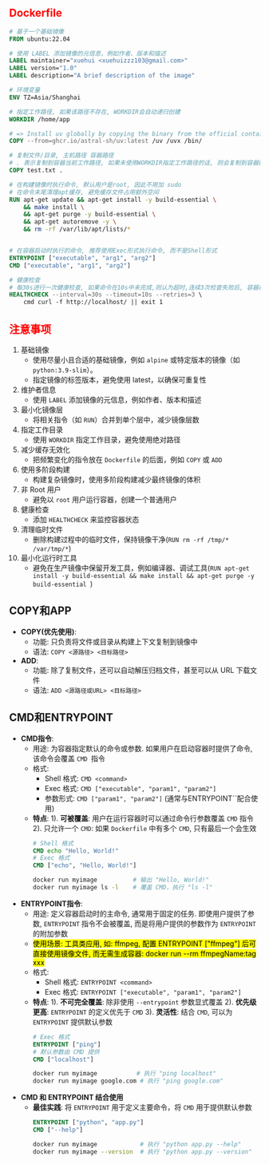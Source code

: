 ## <font color=red>Dockerfile</font>
```dockerfile
# 基于一个基础镜像
FROM ubuntu:22.04  

# 使用 LABEL 添加镜像的元信息，例如作者、版本和描述
LABEL maintainer="xuehui <xuehuizzz103@gmail.com>"
LABEL version="1.0"
LABEL description="A brief description of the image"

# 环境变量
ENV TZ=Asia/Shanghai

# 指定工作路径, 如果该路径不存在, WORKDIR会自动递归创建
WORKDIR /home/app

# => Install uv globally by copying the binary from the official container
COPY --from=ghcr.io/astral-sh/uv:latest /uv /uvx /bin/

# 复制文件/目录, 主机路径 容器路径
# . 表示复制到容器当前工作路径, 如果未使用WORKDIR指定工作路径的话, 则会复制到容器的根目录下
COPY test.txt .

# 在构建镜像时执行命令, 默认用户是root, 因此不用加 sudo
# 在命令末尾清理apt缓存, 避免缓存文件占用额外空间
RUN apt-get update && apt-get install -y build-essential \
    && make install \
    && apt-get purge -y build-essential \
    && apt-get autoremove -y \
    && rm -rf /var/lib/apt/lists/*


# 在容器启动时执行的命令, 推荐使用Exec形式执行命令, 而不是Shell形式
ENTRYPOINT ["executable", "arg1", "arg2"]
CMD ["executable", "arg1", "arg2"]

# 健康检查
# 每30s进行一次健康检查, 如果命令在10s中未完成,则认为超时,连续3次检查失败后, 容器被标记为不健康
HEALTHCHECK --interval=30s --timeout=10s --retries=3 \
    cmd curl -f http://localhost/ || exit 1
```

## <font color=red>注意事项</font>
1. 基础镜像
   - 使用尽量小且合适的基础镜像，例如 `alpine` 或特定版本的镜像（如 `python:3.9-slim`）。
   - 指定镜像的标签版本，避免使用 latest，以确保可重复性
2. 维护者信息
   - 使用 `LABEL` 添加镜像的元信息，例如作者、版本和描述
3. 最小化镜像层
   - 将相关指令（如 `RUN`）合并到单个层中，减少镜像层数
4. 指定工作目录
   - 使用 `WORKDIR` 指定工作目录，避免使用绝对路径
5. 减少缓存无效化
   - 把频繁变化的指令放在 `Dockerfile` 的后面，例如 `COPY` 或 `ADD`
6. 使用多阶段构建
   - 构建复杂镜像时，使用多阶段构建减少最终镜像的体积
7. 非 Root 用户
   - 避免以 `root` 用户运行容器，创建一个普通用户
8. 健康检查
   - 添加 `HEALTHCHECK` 来监控容器状态
9. 清理临时文件
   - 删除构建过程中的临时文件，保持镜像干净(`RUN rm -rf /tmp/* /var/tmp/*`)
10. 最小化运行时工具
    - 避免在生产镜像中保留开发工具，例如编译器、调试工具(`RUN apt-get install -y build-essential && make install && apt-get purge -y build-essential
`)

## COPY和APP
- **COPY(优先使用)**: 
    - 功能: 只负责将文件或目录从构建上下文复制到镜像中
    - 语法: `COPY <源路径> <目标路径>`
- **ADD**:
    - 功能: 除了复制文件，还可以自动解压归档文件，甚至可以从 URL 下载文件
    - 语法: `ADD <源路径或URL> <目标路径>`

## CMD和ENTRYPOINT
- **CMD指令**:
  - 用途: 为容器指定默认的命令或参数. 如果用户在启动容器时提供了命令, 该命令会覆盖 `CMD `指令
  - 格式:
    - Shell 格式: `CMD <command>`
    - Exec 格式: `CMD ["executable", "param1", "param2"]`
    - 参数形式: `CMD ["param1", "param2"]` (通常与ENTRYPOINT``配合使用)
  - **特点**:
    1). **可被覆盖**: 用户在运行容器时可以通过命令行参数覆盖 `CMD` 指令
    2). 只允许一个 `CMD`: 如果 `Dockerfile` 中有多个 `CMD`, 只有最后一个会生效
    ```dockerfile
    # Shell 格式
    CMD echo "Hello, World!"
    # Exec 格式
    CMD ["echo", "Hello, World!"]
    ```
    ```bash
    docker run myimage          # 输出 "Hello, World!"
    docker run myimage ls -l    # 覆盖 CMD，执行 "ls -l"
    ```
- **ENTRYPOINT指令**:
  - 用途: 定义容器启动时的主命令, 通常用于固定的任务. 即使用户提供了参数, `ENTRYPOINT` 指令不会被覆盖, 而是将用户提供的参数作为 `ENTRYPOINT` 的附加参数
  - <mark>使用场景: 工具类应用, 如: ffmpeg, 配置 ENTRYPOINT ["ffmpeg"] 后可直接使用镜像文件, 而无需生成容器: docker run --rm ffmpegName:tag xxx</mark>
  - 格式:
    - Shell 格式: `ENTRYPOINT <command>`
    - Exec 格式: `ENTRYPOINT ["executable", "param1", "param2"]`
  - **特点**:
    1). **不可完全覆盖**: 除非使用 `--entrypoint` 参数显式覆盖
    2). **优先级更高**: `ENTRYPOINT` 的定义优先于 `CMD`
    3). **灵活性**: 结合 `CMD`, 可以为 `ENTRYPOINT` 提供默认参数
    ```dockerfile
    # Exec 格式
    ENTRYPOINT ["ping"]
    # 默认参数由 CMD 提供
    CMD ["localhost"]
    ```
    ```bash
    docker run myimage           # 执行 "ping localhost"
    docker run myimage google.com # 执行 "ping google.com"
    ```
- **CMD 和 ENTRYPOINT 结合使用**
  - **最佳实践**: 将 `ENTRYPOINT` 用于定义主要命令，将 `CMD` 用于提供默认参数
    ```dockerfile
    ENTRYPOINT ["python", "app.py"]
    CMD ["--help"]
    ```
    ```bash
    docker run myimage            # 执行 "python app.py --help"
    docker run myimage --version  # 执行 "python app.py --version"
    ```
